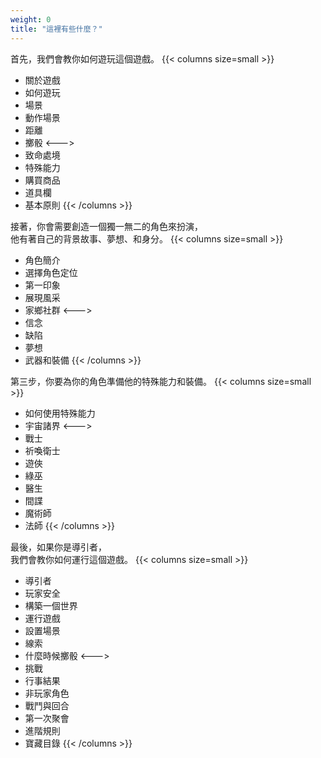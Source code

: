 ```yaml
---
weight: 0
title: "這裡有些什麼？"
---
```



首先，我們會教你如何遊玩這個遊戲。
{{< columns size=small >}}
- 關於遊戲
- 如何遊玩
- 場景
- 動作場景
- 距離
- 擲骰
<--->
- 致命處境
- 特殊能力
- 購買商品
- 道具欄
- 基本原則
{{< /columns >}}

接著，你會需要創造一個獨一無二的角色來扮演，<br/>
他有著自己的背景故事、夢想、和身分。
{{< columns size=small >}}
- 角色簡介
- 選擇角色定位
- 第一印象
- 展現風采
- 家鄉社群
<--->
- 信念
- 缺陷
- 夢想
- 武器和裝備
{{< /columns >}}

第三步，你要為你的角色準備他的特殊能力和裝備。
{{< columns size=small >}}
- 如何使用特殊能力
- 宇宙諸界
<--->
- 戰士
- 祈喚衛士
- 遊俠
- 綠巫
- 醫生
- 間諜
- 魔術師
- 法師
{{< /columns >}}

最後，如果你是導引者，<br/>
我們會教你如何運行這個遊戲。
{{< columns size=small >}}
- 導引者
- 玩家安全
- 構築一個世界
- 運行遊戲
- 設置場景
- 線索
- 什麼時候擲骰
<--->
- 挑戰
- 行事結果
- 非玩家角色
- 戰鬥與回合
- 第一次聚會
- 進階規則
- 寶藏目錄
{{< /columns >}}


